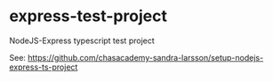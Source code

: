 # express-test-project
NodeJS-Express typescript test project

See:
https://github.com/chasacademy-sandra-larsson/setup-nodejs-express-ts-project
